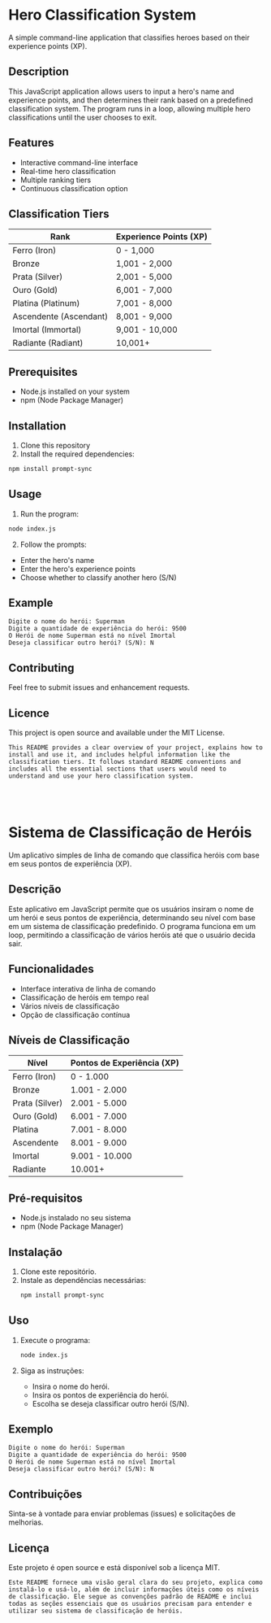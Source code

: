 # Hero Classification System

A simple command-line application that classifies heroes based on their experience points (XP).

## Description

This JavaScript application allows users to input a hero's name and experience points, and then determines their rank based on a predefined classification system. The program runs in a loop, allowing multiple hero classifications until the user chooses to exit.

## Features

- Interactive command-line interface
- Real-time hero classification
- Multiple ranking tiers
- Continuous classification option

## Classification Tiers

| Rank | Experience Points (XP) |
|------|----------------------|
| Ferro (Iron) | 0 - 1,000 |
| Bronze | 1,001 - 2,000 |
| Prata (Silver) | 2,001 - 5,000 |
| Ouro (Gold) | 6,001 - 7,000 |
| Platina (Platinum) | 7,001 - 8,000 |
| Ascendente (Ascendant) | 8,001 - 9,000 |
| Imortal (Immortal) | 9,001 - 10,000 |
| Radiante (Radiant) | 10,001+ |

## Prerequisites

- Node.js installed on your system
- npm (Node Package Manager)

## Installation

1. Clone this repository
2. Install the required dependencies:
```bash
npm install prompt-sync
```
## Usage
1. Run the program:
```bash
node index.js
```
2. Follow the prompts:

- Enter the hero's name
- Enter the hero's experience points
- Choose whether to classify another hero (S/N)

## Example
```text
Digite o nome do herói: Superman
Digite a quantidade de experiência do herói: 9500
O Herói de nome Superman está no nível Imortal
Deseja classificar outro herói? (S/N): N
```
## Contributing
Feel free to submit issues and enhancement requests.

## Licence
This project is open source and available under the MIT License.
```text
This README provides a clear overview of your project, explains how to install and use it, and includes helpful information like the classification tiers. It follows standard README conventions and includes all the essential sections that users would need to understand and use your hero classification system.
```
<br><br>


# Sistema de Classificação de Heróis

Um aplicativo simples de linha de comando que classifica heróis com base em seus pontos de experiência (XP).

## Descrição

Este aplicativo em JavaScript permite que os usuários insiram o nome de um herói e seus pontos de experiência, determinando seu nível com base em um sistema de classificação predefinido. O programa funciona em um loop, permitindo a classificação de vários heróis até que o usuário decida sair.

## Funcionalidades

- Interface interativa de linha de comando
- Classificação de heróis em tempo real
- Vários níveis de classificação
- Opção de classificação contínua

## Níveis de Classificação

| Nível         | Pontos de Experiência (XP) |
|---------------|-----------------------------|
| Ferro (Iron)  | 0 - 1.000                   |
| Bronze        | 1.001 - 2.000               |
| Prata (Silver)| 2.001 - 5.000               |
| Ouro (Gold)   | 6.001 - 7.000               |
| Platina       | 7.001 - 8.000               |
| Ascendente    | 8.001 - 9.000               |
| Imortal       | 9.001 - 10.000              |
| Radiante      | 10.001+                     |

## Pré-requisitos

- Node.js instalado no seu sistema
- npm (Node Package Manager)

## Instalação

1. Clone este repositório.
2. Instale as dependências necessárias:
   ```bash
   npm install prompt-sync
   ```

## Uso

1. Execute o programa:
   ```bash
   node index.js
   ```
2. Siga as instruções:

   - Insira o nome do herói.
   - Insira os pontos de experiência do herói.
   - Escolha se deseja classificar outro herói (S/N).

## Exemplo
```text
Digite o nome do herói: Superman
Digite a quantidade de experiência do herói: 9500
O Herói de nome Superman está no nível Imortal
Deseja classificar outro herói? (S/N): N
```

## Contribuições
Sinta-se à vontade para enviar problemas (issues) e solicitações de melhorias.

## Licença
Este projeto é open source e está disponível sob a licença MIT.

```text
Este README fornece uma visão geral clara do seu projeto, explica como instalá-lo e usá-lo, além de incluir informações úteis como os níveis de classificação. Ele segue as convenções padrão de README e inclui todas as seções essenciais que os usuários precisam para entender e utilizar seu sistema de classificação de heróis.
```